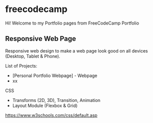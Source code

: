 # freecodecamp
Hi! Welcome to my Portfolio pages from FreeCodeCamp Portfolio

## Responsive Web Page
Responsive web design to make a web page look good on all devices (Desktop, Tablet & Phone).

List of Projects:
- [Personal Portfolio Webpage] - Webpage
- xx

CSS 
- Transforms (2D, 3D), Transition, Animation 
- Layout Module (Flexbox & Grid)


https://www.w3schools.com/css/default.asp
